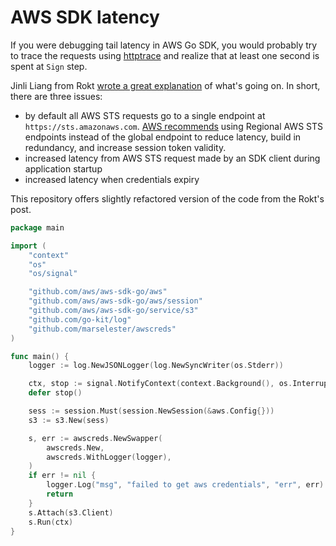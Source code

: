 # AWS SDK latency

If you were debugging tail latency in AWS Go SDK,
you would probably try to trace the requests using
[httptrace](https://github.com/aws/aws-sdk-go/tree/main/example/aws/request/httptrace)
and realize that at least one second is spent at `Sign` step.

Jinli Liang from Rokt
[wrote a great explanation](https://www.rokt.com/engineering-blog/improving-app-latency-eks)
of what's going on.
In short, there are three issues:

- by default all AWS STS requests go to a single endpoint at `https://sts.amazonaws.com`.
  [AWS recommends](https://docs.aws.amazon.com/IAM/latest/UserGuide/id_credentials_temp_enable-regions.html)
  using Regional AWS STS endpoints instead of the global endpoint
  to reduce latency, build in redundancy, and increase session token validity.
- increased latency from AWS STS request made by an SDK client during application startup
- increased latency when credentials expiry

This repository offers slightly refactored version of the code from the Rokt's post.

```go
package main

import (
	"context"
	"os"
	"os/signal"

	"github.com/aws/aws-sdk-go/aws"
	"github.com/aws/aws-sdk-go/aws/session"
	"github.com/aws/aws-sdk-go/service/s3"
	"github.com/go-kit/log"
	"github.com/marselester/awscreds"
)

func main() {
	logger := log.NewJSONLogger(log.NewSyncWriter(os.Stderr))

	ctx, stop := signal.NotifyContext(context.Background(), os.Interrupt)
	defer stop()

	sess := session.Must(session.NewSession(&aws.Config{}))
	s3 := s3.New(sess)

	s, err := awscreds.NewSwapper(
		awscreds.New,
		awscreds.WithLogger(logger),
	)
	if err != nil {
		logger.Log("msg", "failed to get aws credentials", "err", err)
		return
	}
	s.Attach(s3.Client)
	s.Run(ctx)
}
```
